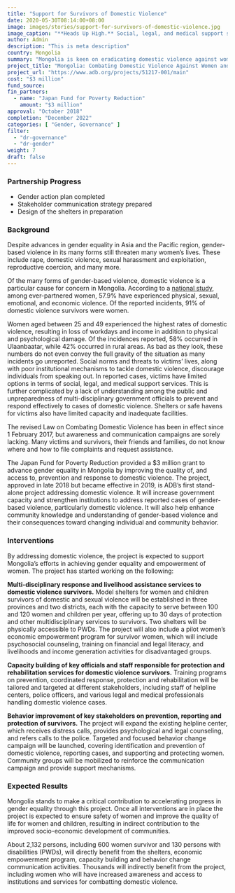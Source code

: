 ```yaml
---
title: "Support for Survivors of Domestic Violence"
date: 2020-05-30T08:14:00+08:00
image: images/stories/support-for-survivors-of-domestic-violence.jpg
image_caption: "**Heads Up High.** Social, legal, and medical support services will become more available for women and young girls who are survivors of domestic violence in Mongolia."
author: Admin
description: "This is meta description"
country: Mongolia
summary: "Mongolia is keen on eradicating domestic violence against women and children. The Japan Fund for Poverty Reduction contributed $3 million to an ADB project that aims to help survivors break free from this vicious cycle."
project_title: "Mongolia: Combating Domestic Violence Against Women and Children"
project_url: "https://www.adb.org/projects/51217-001/main"
cost: "$3 million"
fund_source: 
fin_partners: 
  - name: "Japan Fund for Poverty Reduction"
    amount: "$3 million"
approval: "October 2018"
completion: "December 2022"
categories: [ "Gender, Governance" ]
filter:
  - "dr-governance"
  - "dr-gender"
weight: 7
draft: false
---
```

### Partnership Progress

<ul class="dr-results">
	<li><i class="icon-check-circle"></i> Gender action plan completed </li>
	<li><i class="icon-check-circle"></i> Stakeholder communication strategy prepared</li>
	<li><i class="icon-check-circle"></i> Design of the shelters in preparation</li>
</ul>

### Background

Despite advances in gender equality in Asia and the Pacific region, gender-based violence in its many forms still threaten many women’s lives. These include rape, domestic violence, sexual harassment and exploitation, reproductive coercion, and many more.  

Of the many forms of gender-based violence, domestic violence is a particular cause for concern in Mongolia. According to a [national study](https://mongolia.unfpa.org/en/publications/breaking-silence-equality-2017-national-study-gender-based-violence-mongolia), among ever-partnered women, 57.9% have experienced physical, sexual, emotional, and economic violence. Of the reported incidents, 91% of domestic violence survivors were women. 

Women aged between 25 and 49 experienced the highest rates of domestic violence, resulting in loss of workdays and income in addition to physical and psychological damage. Of the incidences reported, 58% occurred in Ulaanbaatar, while 42% occurred in rural areas. As bad as they look, these numbers do not even convey the full gravity of the situation as many incidents go unreported. Social norms and threats to victims’ lives, along with poor institutional mechanisms to tackle domestic violence, discourage individuals from speaking out. In reported cases, victims have limited options in terms of social, legal, and medical support services. This is further complicated by a lack of understanding among the public and unpreparedness of multi-disciplinary government officials to prevent and respond effectively to cases of domestic violence. Shelters or safe havens for victims also have limited capacity and inadequate facilities. 

The revised Law on Combating Domestic Violence has been in effect since 1 February 2017, but awareness and communication campaigns are sorely lacking. Many victims and survivors, their friends and families, do not know where and how to file complaints and request assistance.  

The Japan Fund for Poverty Reduction provided a $3 million grant to advance gender equality in Mongolia by improving the quality of, and access to, prevention and response to domestic violence. The project, approved in late 2018 but became effective in 2019, is ADB’s first stand-alone project addressing domestic violence. It will increase government capacity and strengthen institutions to address reported cases of gender-based violence, particularly domestic violence. It will also help enhance community knowledge and understanding of gender-based violence and their consequences toward changing individual and community behavior. 

### Interventions

By addressing domestic violence, the project is expected to support Mongolia’s efforts in achieving gender equality and empowerment of women. The project has started working on the following: 

**Multi-disciplinary response and livelihood assistance services to domestic violence survivors.** Model shelters for women and children survivors of domestic and sexual violence will be established in three provinces and two districts, each with the capacity to serve between 100 and 120 women and children per year, offering up to 30 days of protection and other multidisciplinary services to survivors. Two shelters will be physically accessible to PWDs. The project will also include a pilot women’s economic empowerment program for survivor women, which will include psychosocial counseling, training on financial and legal literacy, and livelihoods and income generation activities for disadvantaged groups.  

**Capacity building of key officials and staff responsible for protection and rehabilitation services for domestic violence survivors.** Training programs on prevention, coordinated response, protection and rehabilitation will be tailored and targeted at different stakeholders, including staff of helpline centers, police officers, and various legal and medical professionals handling domestic violence cases.  

**Behavior improvement of key stakeholders on prevention, reporting and protection of survivors.** The project will expand the existing helpline center, which receives distress calls, provides psychological and legal counseling, and refers calls to the police. Targeted and focused behavior change campaign will be launched, covering identification and prevention of domestic violence, reporting cases, and supporting and protecting women. Community groups will be mobilized to reinforce the communication campaign and provide support mechanisms.  

### Expected Results

Mongolia stands to make a critical contribution to accelerating progress in gender equality through this project.  Once all interventions are in place the project is expected to ensure safety of women and improve the quality of life for women and children, resulting in indirect contribution to the improved socio-economic development of communities.

About 2,132 persons, including 600 women survivor and 130 persons with disabilities (PWDs), will directly benefit from the shelters, economic empowerment program, capacity building and behavior change communication activities. Thousands will indirectly benefit from the project, including women who will have increased awareness and access to institutions and services for combatting domestic violence.
